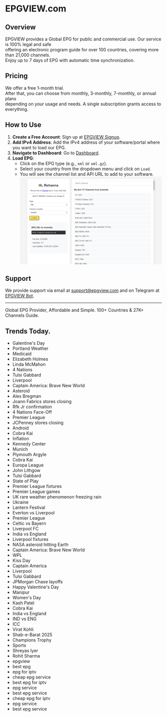 # EPGVIEW.com



## Overview
EPGVIEW provides a Global EPG for public and commercial use. Our service is 100% legal and safe\
offering an electronic program guide for over 100 countries, covering more than 21,000 channels.\
Enjoy up to 7 days of EPG with automatic time synchronization.

## Pricing
We offer a free 1-month trial. \
After that, you can choose from monthly, 3-monthly, 7-monthly, or annual plans \
depending on your usage and needs. A single subscription grants access to everything.

## How to Use
1. **Create a Free Account**: Sign up at [EPGVIEW Signup](https://epgview.com/signup.php).
2. **Add IPv4 Address**: Add the IPv4 address of your software/portal where you want to load our EPG.
3. **Navigate to Dashboard**: Go to [Dashboard](https://epgview.com/dashboard.php).
4. **Load EPG**:
   - Click on the EPG type (e.g., `xml` or `xml.gz`).
   - Select your country from the dropdown menu and click on `Load`.
   - You will see the channel list and API URL to add to your software.
![EPGVIEW](img/dashboard.png)
## Support
We provide support via email at [support@epgview.com](mailto:support@epgview.com) and on Telegram at [EPGVIEW Bot](https://t.me/epgview_bot).

---

Global EPG Provider, Affordable and Simple. 100+ Countries & 27K+ Channels Guide.

## Trends Today.

- Galentine's Day
- Portland Weather
- Medicaid
- Elizabeth Holmes
- Linda McMahon
- 4 Nations
- Tulsi Gabbard
- Liverpool
- Captain America: Brave New World
- Asteroid
- Alex Bregman
- Joann Fabrics stores closing
- Rfk Jr confirmation
- 4 Nations Face-Off
- Premier League
- JCPenney stores closing
- Android
- Cobra Kai
- Inflation
- Kennedy Center
- Munich
- Plymouth Argyle
- Cobra Kai
- Europa League
- John Lithgow
- Tulsi Gabbard
- State of Play
- Premier League fixtures
- Premier League games
- UK rare weather phenomenon freezing rain
- Ukraine
- Lantern Festival
- Everton vs Liverpool
- Premier League
- Celtic vs Bayern
- Liverpool FC
- India vs England
- Liverpool fixtures
- NASA asteroid hitting Earth
- Captain America: Brave New World
- WPL
- Kiss Day
- Captain America
- Liverpool
- Tulsi Gabbard
- JPMorgan Chase layoffs
- Happy Valentine's Day
- Manipur
- Women's Day
- Kash Patel
- Cobra Kai
- India vs England
- IND vs ENG
- ICC
- Virat Kohli
- Shab-e-Barat 2025
- Champions Trophy
- Sports
- Shreyas Iyer
- Rohit Sharma
- epgview
- best epg
- epg for iptv
- cheap epg service
- best epg for iptv
- epg service
- best epg service
- cheap epg for iptv
- epg service
- best epg service
